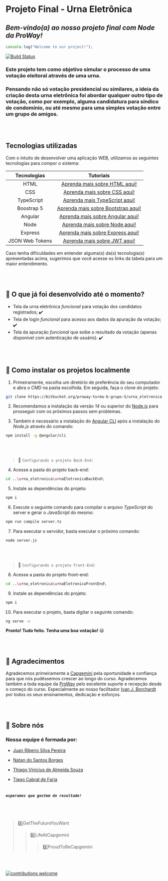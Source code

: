 # Projeto Final - Urna Eletrônica
## _Bem-vindo(a) ao nosso projeto final com Node da ProWay!_ 

~~~javascript
console.log("Welcome to our project!");
~~~

[![Build Status](https://veja.abril.com.br/wp-content/uploads/2016/06/urna-eletronica-home-620-original11.jpeg)](https://www.tre-sc.jus.br/eleicoes/urna-eletronica)

### Este projeto tem como objetivo simular o processo de uma votação eleitoral através de uma urna. 

### Pensando não só votação presidencial ou similares, a ideia da criação desta urna eletrônica foi abordar qualquer outro tipo de votação, como por exemplo, alguma candidatura para síndico de condomínio, ou até mesmo para uma simples votação entre um grupo de amigos.

\
&nbsp;

## Tecnologias utilizadas

Com o intuito de desenvolver uma aplicação WEB, utilizamos as seguintes tecnologias para compor o sistema:

| Tecnologias | Tutoriais |
| :------: | :------: |
| HTML | [Aprenda mais sobre HTML aqui!][HtML] |
| CSS | [Aprenda mais sobre CSS aqui!][CsS] |
| TypeScript | [Aprenda mais TypeScript aqui!][TyPeScRiPt] |
| Boostrap 5 | [Aprenda mais sobre Bootstrap aqui!][BoOtS] |
| Angular | [Aprenda mais sobre Angular aqui!][AnG] |
| Node | [Aprenda mais sobre Node aqui!][NoDe] |
| Express | [Aprenda mais sobre Express aqui!][ExPr] |
| JSON Web Tokens | [Aprenda mais sobre JWT aqui!][JwT] |

Caso tenha dificuldades em entender alguma(s) da(s) tecnologia(s) apresentadas acima, sugerimos que você acesse os links da tabela para um maior entendimento.  

\
&nbsp;

## 🔵 O que já foi desenvolvido até o momento? 

- Tela da urna eletrônica *funcional* para votação dos candidatos registrados; ✔️
- Tela de login *funcional* para acesso aos dados da apuração da votação; ✔️
- Tela da apuração *funcional* que exibe o resultado da votação (apenas disponível com autenticação de usuário). ✔️

\
&nbsp;

##  🔵 Como instalar os projetos localmente

1. Primeiramente, escolha um diretório de preferência do seu computador e abra o CMD na pasta escolhida. Em seguida, faça o clone do projeto:

```sh
git clone https://bitbucket.org/proway-turma-b-grupo-5/urna_eletronica.git
```

2. Recomendamos a instalação da versão _14_ ou superior do [Node.js](https://nodejs.org/) para prosseguir com os próximos passos sem problemas.

3. Também é necessário a instalação do [Angular CLI](https://angular.io/cli) após a instalação do _Node.js_ através do comando:

```sh
npm install -g @angular/cli
```

\
&nbsp;

> 🔸 `Configurando o projeto Back-End:`

4. Acesse a pasta do projeto back-end:

```sh
cd ..\urna_eletronica\urnaEletronicaBackEnd\
```

5. Instale as dependências do projeto: 

```sh
npm i
```

6. Execute o seguinte comando para compilar o arquivo _TypeScript_ do server e gerar o _JavaScript_ do mesmo:

```sh
npm run compile server.ts
```

7. Para executar o servidor, basta executar o próximo comando:

```sh
node server.js
```

\
&nbsp;

> 🔸 `Configurando o projeto Front-End:`



8. Acesse a pasta do projeto front-end:

```sh
cd ..\urna_eletronica\urnaEletronicaFrontEnd\
```


9. Instale as dependências do projeto:

```sh
npm i
```

10. Para executar o projeto, basta digitar o seguinte comando:

```sh
ng serve -o
```

**Pronto! Tudo feito. Tenha uma boa votação!** 😃 

\
&nbsp;

## 🔵 Agradecimentos

Agradecemos primeiramente a [Capgemini][CaPgEmInI] pela oportunidade e confiança para que nós pudéssemos crescer ao longo do curso. Agradecemos também a toda equipe da [ProWay][PrOwAy] pelo excelente suporte e recepção desde o começo do curso. Especialmente ao nosso facilitador [Ivan J. Borchardt][IvAn] por todos os seus ensinamentos, dedicação e esforços.

\
&nbsp;

## 🔵 Sobre nós

### Nossa equipe é formada por:

* [Juan Ribeiro Silva Pereira][JuAn]

* [Natan do Santos Borges][NaTaN]

* [Thiago Vinícius de Almeida Souza][ThIaGo]

* [Tiago Cabral de Faria][TiAgo]
\
&nbsp;

##### `esperamos que gostem do resultado!`
\
&nbsp;

> #️⃣GetTheFutureYouWant 
>> #️⃣LifeAtCapgemini 
>>> #️⃣ProudToBeCapgemini

\
&nbsp;

[![contributions welcome](https://img.shields.io/badge/contributions-welcome-brightgreen.svg?style=flat)](https://bitbucket.org/proway-turma-b-grupo-5/urna_eletronica/jira?statuses=new&statuses=indeterminate&sort=-updated&page=1)

[//]: # (These are reference links used in the body of this note and get stripped out when the markdown processor does its job. There is no need to format nicely because it shouldn't be seen. Thanks SO - http://stackoverflow.com/questions/4823468/store-comments-in-markdown-syntax)

   [HtML]: <https://www.w3schools.com/html/>
   [CsS]: <https://www.w3schools.com/css/>
   [BoOtS]: <https://getbootstrap.com/docs/5.0/getting-started/introduction/>
   [TyPeScRiPt]: <https://www.typescriptlang.org/docs/handbook/typescript-from-scratch.html>
   [AnG]: <https://angular.io/guide/what-is-angular>
   [NoDe]: <https://nodejs.org/en/docs/guides/>
   [ExPr]: <https://expressjs.com/pt-br/starter/installing.html>
   [JwT]: <https://jwt.io/introduction>
   [CaPgEmInI]: <https://www.capgemini.com/br-pt/>
   [PrOwAy]: <https://www.proway.com.br/?gclid=Cj0KCQjwkbuKBhDRARIsAALysV4uRayoInqxHU1Byn3v1mIz2H5Jp_fPspPDTkNji0IChU4p92brlGAaAiaBEALw_wcB>
   [IvAn]: <https://www.linkedin.com/in/ivan-borchardt/>
   [JuAn]: <https://www.linkedin.com/in/juan-ribeiro-557659120/>
   [NaTaN]: <https://www.linkedin.com/in/natansborges/>
   [ThIaGo]: <https://www.linkedin.com/in/tvasouza/>
   [TiAgo]: <https://www.linkedin.com/in/tiago-cabral-de-faria-518033158/>
